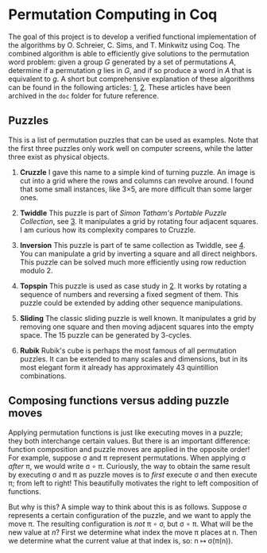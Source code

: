 Permutation Computing in Coq
============================
The goal of this project is to develop a verified functional implementation of
the algorithms by O. Schreier, C. Sims, and T. Minkwitz using Coq. The combined
algorithm is able to efficiently give solutions to the permutation word problem:
given a group _G_ generated by a set of permutations _A_, determine if a
permutation _g_ lies in _G_, and if so produce a word in _A_ that is equivalent
to _g_. A short but comprehensive explanation of these algorithms can be found
in the following articles: [1], [2]. These articles have been archived in the
`doc` folder for future reference.

[1]: https://mathstrek.blog/2018/06/12/schreier-sims-algorithm/
[2]: https://mathstrek.blog/2018/06/21/solving-permutation-based-puzzles/

Puzzles
-------
This is a list of permutation puzzles that can be used as examples. Note that
the first three puzzles only work well on computer screens, while the latter
three exist as physical objects.

1. **Cruzzle** I gave this name to a simple kind of turning puzzle. An image is
   cut into a grid where the rows and columns can revolve around. I found that
   some small instances, like 3×5, are more difficult than some larger ones.

2. **Twiddle** This puzzle is part of *Simon Tatham's Portable Puzzle
   Collection*, see [3]. It manipulates a grid by rotating four adjacent
   squares. I am curious how its complexity compares to Cruzzle.

3. **Inversion** This puzzle is part of te same collection as Twiddle, see [4].
   You can manipulate a grid by inverting a square and all direct neighbors.
   This puzzle can be solved much more efficiently using row reduction modulo 2.

4. **Topspin** This puzzle is used as case study in [2]. It works by rotating
   a sequence of numbers and reversing a fixed segment of them. This puzzle
   could be extended by adding other sequence manipulations.

5. **Sliding** The classic sliding puzzle is well known. It manipulates a grid
   by removing one square and then moving adjacent squares into the empty space.
   The 15 puzzle can be generated by 3-cycles.

6. **Rubik** Rubik's cube is perhaps the most famous of all permutation puzzles.
   It can be extended to many scales and dimensions, but in its most elegant
   form it already has approximately 43 quintillion combinations.

[3]: https://www.chiark.greenend.org.uk/~sgtatham/puzzles/js/twiddle.html
[4]: https://www.chiark.greenend.org.uk/~sgtatham/puzzles/js/flip.html

Composing functions versus adding puzzle moves
----------------------------------------------
Applying permutation functions is just like executing moves in a puzzle; they
both interchange certain values. But there is an important difference: function
composition and puzzle moves are applied in the opposite order! For example,
suppose σ and π represent permutations. When applying σ _after_ π, we would
write σ ∘ π. Curiously, the way to obtain the same result by executing σ and π
as puzzle moves is to _first_ execute σ and then execute π; from left to right!
This beautifully motivates the right to left composition of functions.

But why is this? A simple way to think about this is as follows. Suppose σ
represents a certain configuration of the puzzle, and we want to apply the move
π. The resulting configuration is _not_ π ∘ σ, but σ ∘ π. What will be the new
value at _n_? First we determine what index the move π places at n. Then we
determine what the current value at that index is, so: n ↦ σ(π(n)).
